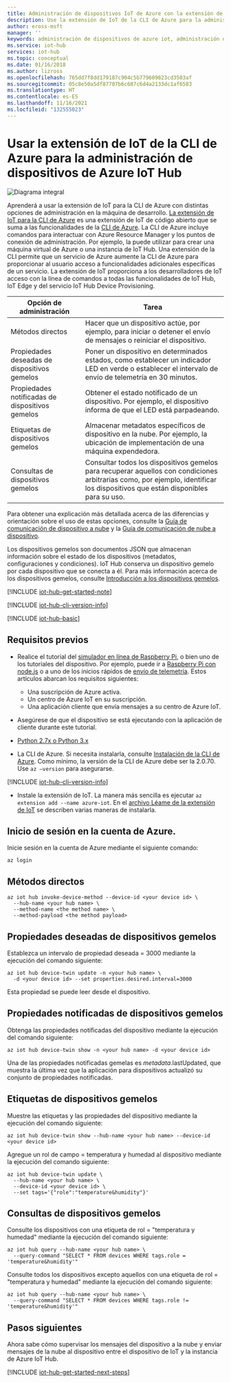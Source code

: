 ```yaml
---
title: Administración de dispositivos IoT de Azure con la extensión de IoT de la CLI de Azure | Microsoft Docs
description: Use la extensión de IoT de la CLI de Azure para la administración de dispositivos de Azure IoT Hub, herramienta que incluye métodos directos y opciones de administración de las propiedades deseadas de los dispositivos gemelos.
author: eross-msft
manager: ''
keywords: administración de dispositivos de azure iot, administración de dispositivos de azure iot hub, iot de administración de dispositivos, administración de dispositivos de iot hub
ms.service: iot-hub
services: iot-hub
ms.topic: conceptual
ms.date: 01/16/2018
ms.author: lizross
ms.openlocfilehash: 765dd7f8dd179187c904c5b779609823cd3503af
ms.sourcegitcommit: 05c8e50a5df87707b6c687c6d4a2133dc1af6583
ms.translationtype: HT
ms.contentlocale: es-ES
ms.lasthandoff: 11/16/2021
ms.locfileid: "132555023"
---
```

# <a name="use-the-iot-extension-for-azure-cli-for-azure-iot-hub-device-management"></a>Usar la extensión de IoT de la CLI de Azure para la administración de dispositivos de Azure IoT Hub

![Diagrama integral](media/iot-hub-get-started-e2e-diagram/2.png)

Aprenderá a usar la extensión de IoT para la CLI de Azure con distintas opciones de administración en la máquina de desarrollo. [La extensión de IoT para la CLI de Azure](https://github.com/Azure/azure-iot-cli-extension) es una extensión de IoT de código abierto que se suma a las funcionalidades de la [CLI de Azure](/cli/azure/overview). La CLI de Azure incluye comandos para interactuar con Azure Resource Manager y los puntos de conexión de administración. Por ejemplo, la puede utilizar para crear una máquina virtual de Azure o una instancia de IoT Hub. Una extensión de la CLI permite que un servicio de Azure aumente la CLI de Azure para proporcionar al usuario acceso a funcionalidades adicionales específicas de un servicio. La extensión de IoT proporciona a los desarrolladores de IoT acceso con la línea de comandos a todas las funcionalidades de IoT Hub, IoT Edge y del servicio IoT Hub Device Provisioning.

| Opción de administración          | Tarea  |
|----------------------------|-----------|
| Métodos directos             | Hacer que un dispositivo actúe, por ejemplo, para iniciar o detener el envío de mensajes o reiniciar el dispositivo.                                        |
| Propiedades deseadas de dispositivos gemelos    | Poner un dispositivo en determinados estados, como establecer un indicador LED en verde o establecer el intervalo de envío de telemetría en 30 minutos.         |
| Propiedades notificadas de dispositivos gemelos   | Obtener el estado notificado de un dispositivo. Por ejemplo, el dispositivo informa de que el LED está parpadeando.                                    |
| Etiquetas de dispositivos gemelos                  | Almacenar metadatos específicos de dispositivo en la nube. Por ejemplo, la ubicación de implementación de una máquina expendedora.                         |
| Consultas de dispositivos gemelos        | Consultar todos los dispositivos gemelos para recuperar aquellos con condiciones arbitrarias como, por ejemplo, identificar los dispositivos que están disponibles para su uso. |

Para obtener una explicación más detallada acerca de las diferencias y orientación sobre el uso de estas opciones, consulte la [Guía de comunicación de dispositivo a nube](iot-hub-devguide-d2c-guidance.md) y la [Guía de comunicación de nube a dispositivo](iot-hub-devguide-c2d-guidance.md).

Los dispositivos gemelos son documentos JSON que almacenan información sobre el estado de los dispositivos (metadatos, configuraciones y condiciones). IoT Hub conserva un dispositivo gemelo por cada dispositivo que se conecta a él. Para más información acerca de los dispositivos gemelos, consulte [Introducción a los dispositivos gemelos](iot-hub-node-node-twin-getstarted.md).

[!INCLUDE [iot-hub-get-started-note](../../includes/iot-hub-get-started-note.md)]

[!INCLUDE [iot-hub-cli-version-info](../../includes/iot-hub-cli-version-info.md)]

[!INCLUDE [iot-hub-basic](../../includes/iot-hub-basic-whole.md)]

## <a name="prerequisites"></a>Requisitos previos

* Realice el tutorial del [simulador en línea de Raspberry Pi](iot-hub-raspberry-pi-web-simulator-get-started.md), o bien uno de los tutoriales del dispositivo. Por ejemplo, puede ir a [Raspberry Pi con node.js](iot-hub-raspberry-pi-kit-node-get-started.md) o a uno de los inicios rápidos de [envío de telemetría](../iot-develop/quickstart-send-telemetry-iot-hub.md?pivots=programming-language-csharp). Estos artículos abarcan los requisitos siguientes:

  * Una suscripción de Azure activa.
  * Un centro de Azure IoT en su suscripción.
  * Una aplicación cliente que envía mensajes a su centro de Azure IoT.

* Asegúrese de que el dispositivo se está ejecutando con la aplicación de cliente durante este tutorial.

* [Python 2.7x o Python 3.x](https://www.python.org/downloads/)

* La CLI de Azure. Si necesita instalarla, consulte [Instalación de la CLI de Azure](/cli/azure/install-azure-cli). Como mínimo, la versión de la CLI de Azure debe ser la 2.0.70. Use `az –version` para asegurarse.

[!INCLUDE [iot-hub-cli-version-info](../../includes/iot-hub-cli-version-info.md)]

* Instale la extensión de IoT. La manera más sencilla es ejecutar `az extension add --name azure-iot`. En el [archivo Léame de la extensión de IoT](https://github.com/Azure/azure-iot-cli-extension/blob/master/README.md) se describen varias maneras de instalarla.

## <a name="sign-in-to-your-azure-account"></a>Inicio de sesión en la cuenta de Azure.

Inicie sesión en la cuenta de Azure mediante el siguiente comando:

```azurecli
az login
```

## <a name="direct-methods"></a>Métodos directos

```azurecli
az iot hub invoke-device-method --device-id <your device id> \
  --hub-name <your hub name> \
  --method-name <the method name> \
  --method-payload <the method payload>
```

## <a name="device-twin-desired-properties"></a>Propiedades deseadas de dispositivos gemelos

Establezca un intervalo de propiedad deseada = 3000 mediante la ejecución del comando siguiente:

```azurecli
az iot hub device-twin update -n <your hub name> \
  -d <your device id> --set properties.desired.interval=3000
```

Esta propiedad se puede leer desde el dispositivo.

## <a name="device-twin-reported-properties"></a>Propiedades notificadas de dispositivos gemelos

Obtenga las propiedades notificadas del dispositivo mediante la ejecución del comando siguiente:

```azurecli
az iot hub device-twin show -n <your hub name> -d <your device id>
```

Una de las propiedades notificadas gemelas es $metadata.$lastUpdated, que muestra la última vez que la aplicación para dispositivos actualizó su conjunto de propiedades notificadas.

## <a name="device-twin-tags"></a>Etiquetas de dispositivos gemelos

Muestre las etiquetas y las propiedades del dispositivo mediante la ejecución del comando siguiente:

```azurecli
az iot hub device-twin show --hub-name <your hub name> --device-id <your device id>
```

Agregue un rol de campo = temperatura y humedad al dispositivo mediante la ejecución del comando siguiente:

```azurecli
az iot hub device-twin update \
  --hub-name <your hub name> \
  --device-id <your device id> \
  --set tags='{"role":"temperature&humidity"}'
```

## <a name="device-twin-queries"></a>Consultas de dispositivos gemelos

Consulte los dispositivos con una etiqueta de rol = "temperatura y humedad" mediante la ejecución del comando siguiente:

```azurecli
az iot hub query --hub-name <your hub name> \
  --query-command "SELECT * FROM devices WHERE tags.role = 'temperature&humidity'"
```

Consulte todos los dispositivos excepto aquellos con una etiqueta de rol = "temperatura y humedad" mediante la ejecución del comando siguiente:

```azurecli
az iot hub query --hub-name <your hub name> \
  --query-command "SELECT * FROM devices WHERE tags.role != 'temperature&humidity'"
```

## <a name="next-steps"></a>Pasos siguientes

Ahora sabe cómo supervisar los mensajes del dispositivo a la nube y enviar mensajes de la nube al dispositivo entre el dispositivo de IoT y la instancia de Azure IoT Hub.

[!INCLUDE [iot-hub-get-started-next-steps](../../includes/iot-hub-get-started-next-steps.md)]
